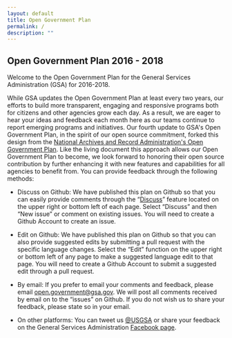 ```yaml
---
layout: default
title: Open Government Plan
permalink: /
description: ""
---
```



<h2>Open Government Plan 2016 - 2018</h2>

<p dir="ltr">Welcome to the Open Government Plan for the General Services Administration (GSA) for 2016-2018.

<p dir="ltr">While GSA updates the Open Government Plan at least every two years, our efforts to build more transparent, engaging and responsive programs both for citizens and other agencies grow each day. As a result, we are eager to hear your ideas and feedback each month here as our teams continue to report emerging programs and initiatives. Our fourth update to GSA's Open Government Plan, in the spirit of our open source commitment, forked this design from the <a href="https://github.com/usnationalarchives/opengovplan" target="_blank">National Archives and Record Administration's Open Government Plan</a>. Like the living document this approach allows our Open Government Plan to become, we look forward to honoring their open source contribution by further enhancing it with new features and capabilities for all agencies to benefit from. You can provide feedback through the following methods:</p>

<ul>
  <li dir="ltr">
  <p dir="ltr">Discuss on Github: We have published this plan on Github so that you can easily provide comments through the “<a href="https://github.com/usnationalarchives/opengovplan/issues/" target="_blank">Discuss</a>” feature located on the upper right or bottom left of each page. Select “Discuss” and then “New issue” or comment on existing issues. You will need to create a Github Account to create an issue.</p>
  </li>
  <li dir="ltr">
  <p dir="ltr">Edit on Github: We have published this plan on Github so that you can also provide suggested edits by submitting a pull request with the specific language changes. Select the “Edit” function on the upper right or bottom left of any page to make a suggested language edit to that page. You will need to create a Github Account to submit a suggested edit through a pull request. </p>
  </li>
  <li dir="ltr">
  <p dir="ltr">By email: If you prefer to email your comments and feedback, please email <a href="mailto:open.government@gsa.gov" target="_blank">open.government@gsa.gov</a>. We will post all comments received by email on to the “issues” on Github. If you do not wish us to share your feedback, please state so in your email.
  </p>
  </li>
  <li dir="ltr">
  <p dir="ltr">On other platforms: You can tweet us <a href="https://twitter.com/USGSA" target="_blank">@USGSA</a> or share your feedback on the General Services Administration <a href="https://www.facebook.com/GSA/" target="_blank">Facebook page</a>.</p>
  </li>
</ul>
